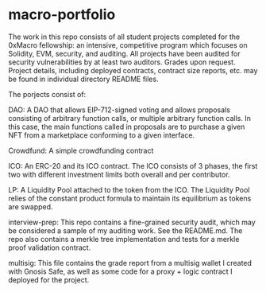 # macro-portfolio

The work in this repo consists of all student projects completed for the 0xMacro fellowship: an intensive, competitive program which focuses on Solidity, EVM, security, and auditing. All projects have been audited for security vulnerabilities by at least two auditors.  Grades upon request.  Project details, including deployed contracts, contract size reports, etc. may be found in individual directory README files. 

The porjects consist of:

DAO: A DAO that allows EIP-712-signed voting and allows proposals consisting of arbitrary function calls, or multiple arbitrary function calls.  In this case, the main functions called in proposals are to purchase a given NFT from a marketplace conforming to a given interface. 

Crowdfund: A simple crowdfunding contract

ICO: An ERC-20 and its ICO contract.  The ICO consists of 3 phases, the first two with different investment limits both overall and per contributor. 

LP: A Liquidity Pool attached to the token from the ICO.  The Liquidity Pool relies of the constant product formula to maintain its equilibrium as tokens are swapped. 

interview-prep: This repo contains a fine-grained security audit, which may be considered a sample of my auditing work.  See the README.md.  The repo also contains a merkle tree implementation and tests for a merkle proof validation contract. 

multisig: This file contains the grade report from a multisig wallet I created with Gnosis Safe, as well as some code for a proxy + logic contract I deployed for the project. 
